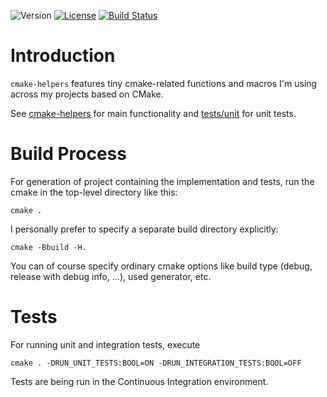 ![Version](https://img.shields.io/badge/version-0.7.3-green.svg)
[![License](https://img.shields.io/badge/license-MIT_License-green.svg?style=flat)](LICENSE)
[![Build Status](https://travis-ci.org/karel-burda/cmake-helpers.svg?branch=master)](https://travis-ci.org/karel-burda/cmake-helpers)

# Introduction
`cmake-helpers` features tiny cmake-related functions and macros I'm using across my projects based on CMake.

See [cmake-helpers](cmake-helpers) for main functionality and [tests/unit](tests/unit) for unit tests.

# Build Process
For generation of project containing the implementation and tests, run the cmake in the top-level directory like this:

`cmake .`

I personally prefer to specify a separate build directory explicitly:

`cmake -Bbuild -H.`

You can of course specify ordinary cmake options like build type (debug, release with debug info, ...), used generator, etc.

# Tests
For running unit and integration tests, execute

`cmake . -DRUN_UNIT_TESTS:BOOL=ON -DRUN_INTEGRATION_TESTS:BOOL=OFF`

Tests are being run in the Continuous Integration environment.
